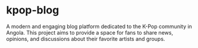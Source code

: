 # kpop-blog
A modern and engaging blog platform dedicated to the K-Pop community in Angola. This project aims to provide a space for fans to share news, opinions, and discussions about their favorite artists and groups.
